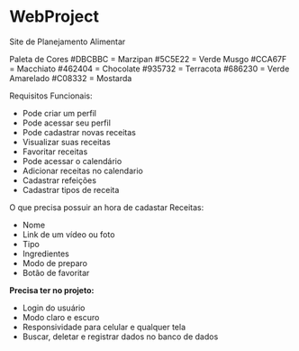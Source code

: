 # WebProject

Site de Planejamento Alimentar

Paleta de Cores
#DBCBBC = Marzipan
#5C5E22 = Verde Musgo
#CCA67F = Macchiato
#462404 = Chocolate
#935732 = Terracota
#686230 = Verde Amarelado
#C08332 = Mostarda

Requisitos Funcionais:
- Pode criar um perfil
- Pode acessar seu perfil
- Pode cadastrar novas receitas
- Visualizar suas receitas
- Favoritar receitas 
- Pode acessar o calendário 
- Adicionar receitas no calendario
- Cadastrar refeições
- Cadastrar tipos de receita

O que precisa possuir an hora de cadastar Receitas:
- Nome
- Link de um vídeo ou foto
- Tipo
- Ingredientes
- Modo de preparo
- Botão de favoritar

**Precisa ter no projeto:**
- Login do usuário
- Modo claro e escuro
- Responsividade para celular e qualquer tela
- Buscar, deletar e registrar dados no banco de dados
